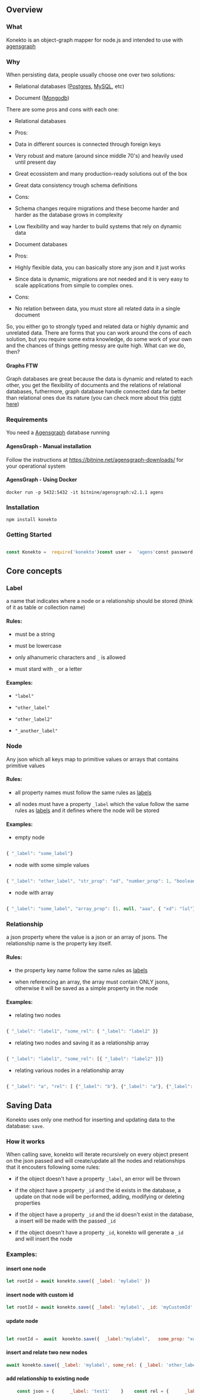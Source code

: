 ## Overview

### What

Konekto is an object-graph mapper for node.js and intended to use with [agensgraph](https://bitnine.net/agensgraph/)

### Why

When persisting data, people usually choose one over two solutions:

- Relational databases ([Postgres](https://www.postgresql.org/), [MySQL](https://www.mysql.com/), etc)

- Document ([Mongodb](https://www.mongodb.com/))

There are some pros and cons with each one:

- Relational databases

- Pros:

- Data in different sources is connected through foreign keys

- Very robust and mature (around since middle 70's) and heavily used until present day

- Great ecossistem and many production-ready solutions out of the box

- Great data consistency trough schema definitions

- Cons:

- Schema changes require migrations and these become harder and harder as the database grows in complexity

- Low flexibility and way harder to build systems that rely on dynamic data

- Document databases

- Pros:

- Highly flexible data, you can basically store any json and it just works

- Since data is dynamic, migrations are not needed and it is very easy to scale applications from simple to complex ones.

- Cons:

- No relation between data, you must store all related data in a single document

So, you either go to strongly typed and related data or highly dynamic and unrelated data. There are forms that you can work around the cons of each solution, but you require some extra knowledge, do some work of your own and the chances of things getting messy are quite high. What can we do, then?

#### Graphs FTW

Graph databases are great because the data is dynamic and related to each other, you get the flexibility of documents and the relations of relational databases, futhermore, graph database handle connected data far better than relational ones due its nature (you can check more about this [right here](https://neo4j.com/blog/demining-the-join-bomb-with-graph-queries/))

### Requirements

You need a [Agensgraph](https://bitnine.net/agensgraph/) database running

#### AgensGraph - Manual installation

Follow the instructions at https://bitnine.net/agensgraph-downloads/ for your operational system

#### AgensGraph - Using Docker

`docker run -p 5432:5432 -it bitnine/agensgraph:v2.1.1 agens`

### Installation

`npm install konekto`

### Getting Started

```javascript

const Konekto =  require('konekto')const user =  'agens'const password =  'agens'const host =  'localhost'const port = 5432const database =  'agens'const konekto =  new  Konekto(`postgresql://${user}:${password}@${host}:${port}/${database}`)async  function  run () { // connecting to the database await konekto.connect() const json = { _label: "xd", some_prop: "lul", some_relationship: { _label: "omegalul", other_prop: 1 } } // creating some basic schema await konekto.createSchema(json) // inserting data const id = await konekto.save(json) json._id = id json.more_prop = true, // adding more properties json.some_prop = undefined // removing properties // updating data in the database await konekto.save(json) // querying const jsonDb = await konekto.findById(id) // updating related data jsonDb.some_relationship.other_prop = 1.5 await konekto.save(jsonDb.some_relationship) // delete data await konekto.deleteById(id) // when deleting by id, you delete individual jsons, not the whole graph const relatedJsonDb = await konekto.findById(jsonDb.some_relationship._id) relatedJsonDb !== undefined && relatedJsonDb.other_prop === jsonDb.some_relationship // true}
```

## Core concepts

### Label

a name that indicates where a node or a relationship should be stored (think of it as table or collection name)

#### Rules:

- must be a string

- must be lowercase

- only alhanumeric characters and `_` is allowed

- must stard with `_` or a letter

#### Examples:

- `"label"`

- `"other_label"`

- `"other_label2"`

- `"_another_label"`

### Node

Any json which all keys map to primitive values or arrays that contains primitive values

#### Rules:

- all property names must follow the same rules as [labels](#label-rules)

- all nodes must have a property `_label` which the value follow the same rules as [labels](#label-rules) and it defines where the node will be stored

#### Examples:

- empty node

```javascript

{ "_label": "some_label"}
```

- node with some simple values

```javascript

{ "_label": "other_label", "str_prop": "xd", "number_prop": 1, "boolean_prop": true,}
```

- node with array

```javascript

{ "_label": "some_label", "array_prop": [1, null, "aaa", { "xd": "lul"}]}
```

### Relationship

a json property where the value is a json or an array of jsons. The relationship name is the property key itself.

#### Rules:

- the property key name follow the same rules as [labels](label-rules)

- when referencing an array, the array must contain ONLY jsons, otherwise it will be saved as a simple property in the node

#### Examples:

- relating two nodes

```javascript

{ "_label": "label1", "some_rel": { "_label": "label2" }}
```

- relating two nodes and saving it as a relationship array

```javascript

{ "_label": "label1", "some_rel": [{ "_label": "label2" }]}
```

- relating various nodes in a relationship array

```javascript

{ "_label": "a", "rel": [ {"_label": "b"}, {"_label": "a"}, {"_label": "c"} ]}
```

## Saving Data

Konekto uses only one method for inserting and updating data to the database: `save`.

### How it works

When calling save, konekto will iterate recursively on every object present on the json passed and will create/update all the nodes and relationships that it encouters following some rules:

- if the object doesn't have a property `_label`, an error will be thrown

- if the object have a property `_id` and the id exists in the database, a update on that node will be performed, adding, modifying or deleting properties

- if the object have a property `_id` and the id doesn't exist in the database, a insert will be made with the passed `_id`

- if the object doesn't have a property `_id`, konekto will generate a `_id` and will insert the node

### Examples:

#### insert one node

```javascript
let rootId = await konekto.save({ _label: 'mylabel' })
```

#### insert node with custom id

```javascript
let rootId = await konekto.save({ _label: 'mylabel', _id: 'myCustomId' }) // rootId = "myCustomId"
```

#### update node

```javascript

let rootId =  await  konekto.save({  _label:"mylabel",   some_prop: "xd",   some_num: 10})await  konekto.save({  _label: "mylabel",   _id: rootId,  other_prop: true, // adding new property   some_num: null, // deleting old property  some_prop: 5.2 // updating old property})
```

#### insert and relate two new nodes

```javascript
await konekto.save({ _label: 'mylabel', some_rel: { _label: 'other_label' } })
```

#### add relationship to existing node

```javascript
    const json = {      _label: 'test1'    }    const rel = {      _label: 'test2',      omegalul: 'xd'    }    const id = await konekto.save(json)    await konekto.save({      _label: 'test1' // use _label + _id to reference an existent node      _id: id,      rel    })
```
